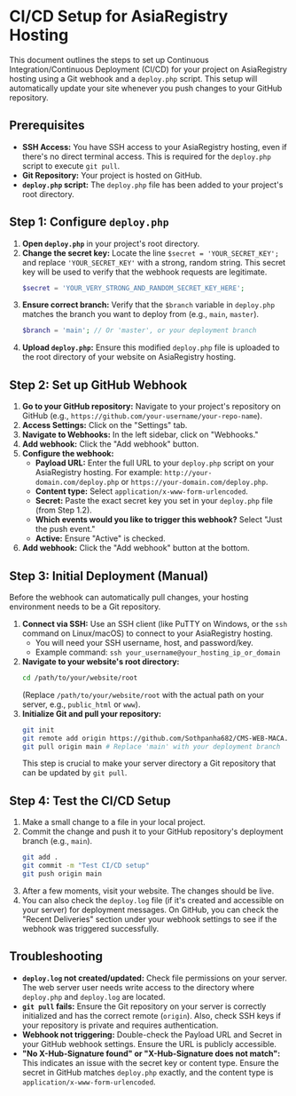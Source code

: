 # CI/CD Setup for AsiaRegistry Hosting

This document outlines the steps to set up Continuous Integration/Continuous Deployment (CI/CD) for your project on AsiaRegistry hosting using a Git webhook and a `deploy.php` script. This setup will automatically update your site whenever you push changes to your GitHub repository.

## Prerequisites

*   **SSH Access:** You have SSH access to your AsiaRegistry hosting, even if there's no direct terminal access. This is required for the `deploy.php` script to execute `git pull`.
*   **Git Repository:** Your project is hosted on GitHub.
*   **`deploy.php` script:** The `deploy.php` file has been added to your project's root directory.

## Step 1: Configure `deploy.php`

1.  **Open `deploy.php`** in your project's root directory.
2.  **Change the secret key:** Locate the line `$secret = 'YOUR_SECRET_KEY';` and replace `'YOUR_SECRET_KEY'` with a strong, random string. This secret key will be used to verify that the webhook requests are legitimate.
    ```php
    $secret = 'YOUR_VERY_STRONG_AND_RANDOM_SECRET_KEY_HERE';
    ```
3.  **Ensure correct branch:** Verify that the `$branch` variable in `deploy.php` matches the branch you want to deploy from (e.g., `main`, `master`).
    ```php
    $branch = 'main'; // Or 'master', or your deployment branch
    ```
4.  **Upload `deploy.php`:** Ensure this modified `deploy.php` file is uploaded to the root directory of your website on AsiaRegistry hosting.

## Step 2: Set up GitHub Webhook

1.  **Go to your GitHub repository:** Navigate to your project's repository on GitHub (e.g., `https://github.com/your-username/your-repo-name`).
2.  **Access Settings:** Click on the "Settings" tab.
3.  **Navigate to Webhooks:** In the left sidebar, click on "Webhooks."
4.  **Add webhook:** Click the "Add webhook" button.
5.  **Configure the webhook:**
    *   **Payload URL:** Enter the full URL to your `deploy.php` script on your AsiaRegistry hosting. For example: `http://your-domain.com/deploy.php` or `https://your-domain.com/deploy.php`.
    *   **Content type:** Select `application/x-www-form-urlencoded`.
    *   **Secret:** Paste the exact secret key you set in your `deploy.php` file (from Step 1.2).
    *   **Which events would you like to trigger this webhook?** Select "Just the push event."
    *   **Active:** Ensure "Active" is checked.
6.  **Add webhook:** Click the "Add webhook" button at the bottom.

## Step 3: Initial Deployment (Manual)

Before the webhook can automatically pull changes, your hosting environment needs to be a Git repository.

1.  **Connect via SSH:** Use an SSH client (like PuTTY on Windows, or the `ssh` command on Linux/macOS) to connect to your AsiaRegistry hosting.
    *   You will need your SSH username, host, and password/key.
    *   Example command: `ssh your_username@your_hosting_ip_or_domain`
2.  **Navigate to your website's root directory:**
    ```bash
    cd /path/to/your/website/root
    ```
    (Replace `/path/to/your/website/root` with the actual path on your server, e.g., `public_html` or `www`).
3.  **Initialize Git and pull your repository:**
    ```bash
    git init
    git remote add origin https://github.com/Sothpanha682/CMS-WEB-MACA.git # Replace with your actual repository URL
    git pull origin main # Replace 'main' with your deployment branch
    ```
    This step is crucial to make your server directory a Git repository that can be updated by `git pull`.

## Step 4: Test the CI/CD Setup

1.  Make a small change to a file in your local project.
2.  Commit the change and push it to your GitHub repository's deployment branch (e.g., `main`).
    ```bash
    git add .
    git commit -m "Test CI/CD setup"
    git push origin main
    ```
3.  After a few moments, visit your website. The changes should be live.
4.  You can also check the `deploy.log` file (if it's created and accessible on your server) for deployment messages. On GitHub, you can check the "Recent Deliveries" section under your webhook settings to see if the webhook was triggered successfully.

## Troubleshooting

*   **`deploy.log` not created/updated:** Check file permissions on your server. The web server user needs write access to the directory where `deploy.php` and `deploy.log` are located.
*   **`git pull` fails:** Ensure the Git repository on your server is correctly initialized and has the correct remote (`origin`). Also, check SSH keys if your repository is private and requires authentication.
*   **Webhook not triggering:** Double-check the Payload URL and Secret in your GitHub webhook settings. Ensure the URL is publicly accessible.
*   **"No X-Hub-Signature found" or "X-Hub-Signature does not match":** This indicates an issue with the secret key or content type. Ensure the secret in GitHub matches `deploy.php` exactly, and the content type is `application/x-www-form-urlencoded`.
